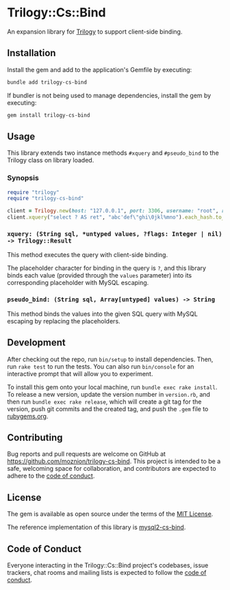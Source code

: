 # Trilogy::Cs::Bind

An expansion library for [Trilogy](https://github.com/trilogy-libraries/trilogy) to support client-side binding.

## Installation

Install the gem and add to the application's Gemfile by executing:

```bash
bundle add trilogy-cs-bind
```

If bundler is not being used to manage dependencies, install the gem by executing:

```bash
gem install trilogy-cs-bind
```

## Usage

This library extends two instance methods `#xquery` and `#pseudo_bind` to the Trilogy class on library loaded.

### Synopsis

```ruby
require "trilogy"
require "trilogy-cs-bind"

client = Trilogy.new(host: "127.0.0.1", port: 3306, username: "root", read_timeout: 2)
client.xquery("select ? AS ret", "abc'def\"ghi\0jkl%mno").each_hash.to_a # => [{"ret" => "abc'def\"ghi\0jkl%mno"}]
```

### `xquery: (String sql, *untyped values, ?flags: Integer | nil) -> Trilogy::Result`

This method executes the query with client-side binding.

The placeholder character for binding in the query is `?`, and this library binds each value (provided through the `values` parameter) into its corresponding placeholder with MySQL escaping.

### `pseudo_bind: (String sql, Array[untyped] values) -> String`

This method binds the values into the given SQL query with MySQL escaping by replacing the placeholders.

## Development

After checking out the repo, run `bin/setup` to install dependencies. Then, run `rake test` to run the tests. You can also run `bin/console` for an interactive prompt that will allow you to experiment.

To install this gem onto your local machine, run `bundle exec rake install`. To release a new version, update the version number in `version.rb`, and then run `bundle exec rake release`, which will create a git tag for the version, push git commits and the created tag, and push the `.gem` file to [rubygems.org](https://rubygems.org).

## Contributing

Bug reports and pull requests are welcome on GitHub at https://github.com/moznion/trilogy-cs-bind. This project is intended to be a safe, welcoming space for collaboration, and contributors are expected to adhere to the [code of conduct](https://github.com/moznion/trilogy-cs-bind/blob/main/CODE_OF_CONDUCT.md).

## License

The gem is available as open source under the terms of the [MIT License](https://opensource.org/licenses/MIT).

The reference implementation of this library is [mysql2-cs-bind](https://rubygems.org/gems/mysql2-cs-bind).

## Code of Conduct

Everyone interacting in the Trilogy::Cs::Bind project's codebases, issue trackers, chat rooms and mailing lists is expected to follow the [code of conduct](https://github.com/moznion/trilogy-cs-bind/blob/main/CODE_OF_CONDUCT.md).

